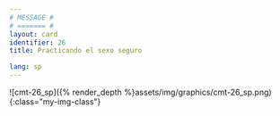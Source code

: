 ```yaml
---
# MESSAGE #
# ======= #
layout: card
identifier: 26
title: Practicando el sexo seguro

lang: sp
---
```


![cmt-26_sp]({% render_depth %}assets/img/graphics/cmt-26_sp.png){:class="my-img-class"}
